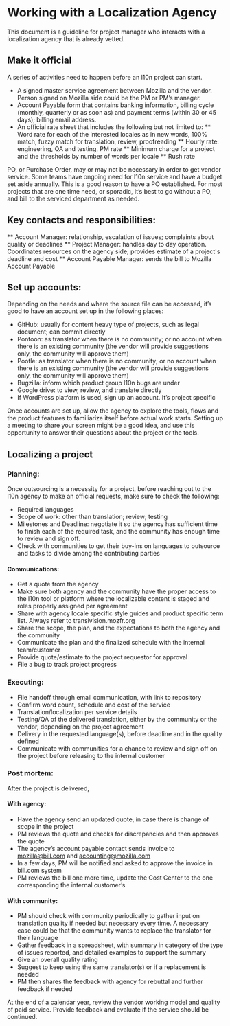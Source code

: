 # Working with a Localization Agency

This document is a guideline for project manager who interacts with a localization agency that is already vetted.

## Make it official

A series of activities need to happen before an l10n project can start.

* A signed master service agreement between Mozilla and the vendor. Person signed on Mozilla side could be the PM or PM’s manager.
* Account Payable form that contains banking information, billing cycle (monthly, quarterly or as soon as) and payment terms (within 30 or 45 days); billing email address.
* An official rate sheet that includes the following but not limited to:
** Word rate for each of the interested locales as in new words, 100% match, fuzzy match for translation, review, proofreading
** Hourly rate: engineering, QA and testing, PM rate
** Minimum charge for a project and the thresholds by number of words per locale
** Rush rate

PO, or Purchase Order, may or may not be necessary in order to get vendor service. Some teams have ongoing need for l10n service and have a budget set aside annually. This is a good reason to have a PO established. For most projects that are one time need, or sporadic, it’s best to go without a PO, and bill to the serviced department as needed.

## Key contacts and responsibilities:

** Account Manager: relationship, escalation of issues; complaints about quality or deadlines
** Project Manager: handles day to day operation. Coordinates resources on the agency side; provides estimate of a project's deadline and cost
** Account Payable Manager: sends the bill to Mozilla Account Payable

## Set up accounts:

Depending on the needs and where the source file can be accessed, it’s good to have an account set up in the following places:

* GitHub: usually for content heavy type of projects, such as legal document; can commit directly
* Pontoon: as translator when there is no community; or no account when there is an existing community (the vendor will provide suggestions only, the community will approve them)
* Pootle: as translator when there is no community; or no account when there is an existing community (the vendor will provide suggestions only, the community will approve them)
* Bugzilla: inform which product group l10n bugs are under
* Google drive: to view, review, and translate directly
* If WordPress platform is used, sign up an account. It’s project specific

Once accounts are set up, allow the agency to explore the tools, flows and the product features to familiarize itself before actual work starts. Setting up a meeting to share your screen might be a good idea, and use this opportunity to answer their questions about the project or the tools.

## Localizing a project

### Planning:

Once outsourcing is a necessity for a project, before reaching out to the l10n agency to make an official requests, make sure to check the following:

* Required languages
* Scope of work: other than translation; review; testing
* Milestones and Deadline: negotiate it so the agency has sufficient time to finish each of the required task, and the community has enough time to review and sign off.
* Check with communities to get their buy-ins on languages to outsource and tasks to divide among the contributing parties

#### Communications:

* Get a quote from the agency
* Make sure both agency and the community have the proper access to the l10n tool or platform where the localizable content is staged and roles properly assigned per agreement
* Share with agency locale specific style guides and product specific term list. Always refer to transivision.mozfr.org
* Share the scope, the plan, and the expectations to both the agency and the community
* Communicate the plan and the finalized schedule with the internal team/customer
* Provide quote/estimate to the project requestor for approval
* File a bug to track project progress

### Executing:

* File handoff through email communication, with link to repository
* Confirm word count, schedule and cost of the service
* Translation/localization per service details
* Testing/QA of the delivered translation, either by the community or the vendor, depending on the project agreement
* Delivery in the requested language(s), before deadline and in the quality defined
* Communicate with communities for a chance to review and sign off on the project before releasing to the internal customer

### Post mortem:

After the project is delivered,

#### With agency:

* Have the agency send an updated quote, in case there is change of scope in the project
* PM reviews the quote and checks for discrepancies and then approves the quote
* The agency’s account payable contact sends invoice to mozilla@bill.com and accounting@mozilla.com
* In a few days, PM will be notified and asked to approve the invoice in bill.com system
* PM reviews the bill one more time, update the Cost Center to the one corresponding the internal customer’s

#### With community:

* PM should check with community periodically to gather input on translation quality if needed but necessary every time. A necessary case could be that the community wants to replace the translator for their language
* Gather feedback in a spreadsheet, with summary in category of the type of issues reported, and detailed examples to support the summary
* Give an overall quality rating
* Suggest to keep using the same translator(s) or if a replacement is needed
* PM then shares the feedback with agency for rebuttal and further feedback if needed

At the end of a calendar year, review the vendor working model and quality of paid service. Provide feedback and evaluate if the service should be continued.
